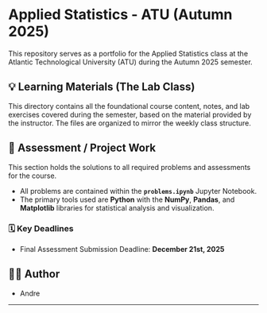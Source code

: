 # Applied Statistics - ATU (Autumn 2025)

This repository serves as a portfolio for the Applied Statistics class at the Atlantic Technological University (ATU) during the Autumn 2025 semester.

## 💡 Learning Materials (The Lab Class)

This directory contains all the foundational course content, notes, and lab exercises covered during the semester, based on the material provided by the instructor. The files are organized to mirror the weekly class structure.

## 📝 Assessment / Project Work

This section holds the solutions to all required problems and assessments for the course.

* All problems are contained within the **`problems.ipynb`** Jupyter Notebook.
* The primary tools used are **Python** with the **NumPy**, **Pandas**, and **Matplotlib** libraries for statistical analysis and visualization.

### 🗓️ Key Deadlines

* Final Assessment Submission Deadline: **December 21st, 2025**


## 👨‍💻 Author

* Andre


---
